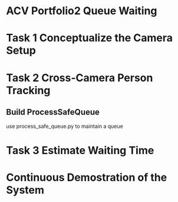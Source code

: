 # ACV Portfolio2 Queue Waiting

# Task 1 Conceptualize the Camera Setup

# Task 2 Cross-Camera Person Tracking
## Build ProcessSafeQueue 
use process_safe_queue.py to maintain a queue

# Task 3 Estimate Waiting Time

# Continuous Demostration of the System